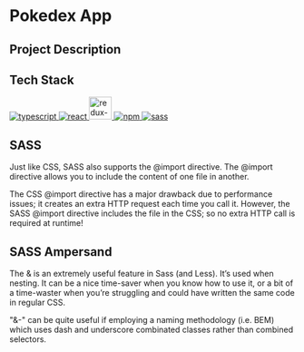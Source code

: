 # Pokedex App

## Project Description

## Tech Stack

<a href="https://www.typescriptlang.org/"> <img src="https://icongr.am/devicon/typescript-plain.svg?size=40&color=currentColor" alt="typescript"/> </a>
<a href="https://reactjs.org/"> <img src="https://icongr.am/devicon/react-original.svg?size=40&color=currentColor" alt="react"/> </a>
<a href="https://redux-toolkit.js.org/"> <img height=40 width=40 src="https://cdn.jsdelivr.net/gh/devicons/devicon/icons/redux/redux-original.svg" alt="redux-toolkit"/> </a>
<a href="https://www.npmjs.com/"> <img src="https://icongr.am/devicon/npm-original-wordmark.svg?size=40&color=currentColor" alt="npm"/> </a>
<a href="https://sass-lang.com/"> <img src="https://icongr.am/devicon/sass-original.svg?size=40&color=currentColor" alt="sass"/> </a>

## SASS

Just like CSS, SASS also supports the @import directive. The @import directive allows you to include the content of one file in another.

The CSS @import directive has a major drawback due to performance issues; it creates an extra HTTP request each time you call it. However, the SASS @import directive includes the file in the CSS; so no extra HTTP call is required at runtime!

## SASS Ampersand

The & is an extremely useful feature in Sass (and Less). It’s used when nesting. It can be a nice time-saver when you know how to use it, or a bit of a time-waster when you’re struggling and could have written the same code in regular CSS.

"&-" can be quite useful if employing a naming methodology (i.e. BEM) which uses dash and underscore combinated classes rather than combined selectors.
